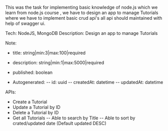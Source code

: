 This was the task for implementing basic knowledge of node.js which we learn from node.js course ,
we have to design an app to manage Tutorials where we have to implement basic crud api's all api should maintained with help of swagger ui.


Tech: NodeJS, MongoDB
Description: Design an app to manage Tutorials

Note:
- title: string|min:3|max:100|required
- description: string|min:1|max:5000|required
- published: boolean

- Autogenerated:
-- id: uuid
-- createdAt: datetime
-- updatedAt: datetime

APIs:
- Create a Tutorial
- Update a Tutorial by ID
- Delete a Tutorial by ID
- Get all Tutorials
-- Able to search by Title
-- Able to sort by crated/updated date (Default updated DESC)